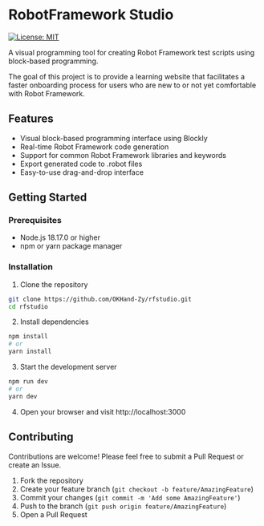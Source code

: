 # RobotFramework Studio 
 [![License: MIT](https://img.shields.io/badge/License-MIT-yellow.svg)](https://opensource.org/licenses/MIT)

A visual programming tool for creating Robot Framework test scripts using block-based programming.

The goal of this project is to provide a learning website that facilitates a faster onboarding process for users who are new to or not yet comfortable with Robot Framework.

## Features

- Visual block-based programming interface using Blockly
- Real-time Robot Framework code generation
- Support for common Robot Framework libraries and keywords
- Export generated code to .robot files
- Easy-to-use drag-and-drop interface

## Getting Started

### Prerequisites

- Node.js 18.17.0 or higher
- npm or yarn package manager

### Installation

1. Clone the repository
```bash
git clone https://github.com/OKHand-Zy/rfstudio.git
cd rfstudio
```

2. Install dependencies
```bash
npm install
# or
yarn install
```

3. Start the development server
```bash
npm run dev
# or
yarn dev
```

4. Open your browser and visit http://localhost:3000

## Contributing

Contributions are welcome! Please feel free to submit a Pull Request or create an Issue.

1. Fork the repository
2. Create your feature branch (`git checkout -b feature/AmazingFeature`)
3. Commit your changes (`git commit -m 'Add some AmazingFeature'`)
4. Push to the branch (`git push origin feature/AmazingFeature`)
5. Open a Pull Request

